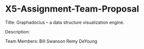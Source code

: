 # X5-Assignment-Team-Proposal
 
Title: Graphadocius – a data structure visualization engine.

Description:

Team Members:
Bill Swanson
Remy DeYoung
